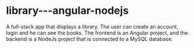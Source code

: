 # library---angular-nodejs

A full-stack app that displays a library. The user can create an account, login and he can see the books.
The frontend is an Angular project, and the backend is a NodeJs project that is connected to a MySQL database.
